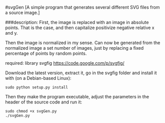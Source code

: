 #svgGen 
[A simple program that generates several different SVG files from a source image.]
  
  
###description:
First, the image is replaced with an image in absolute points.
That is the case, and then capitalize positivize negative relative x and y.

Then the image is normalized in my sense.
Can now be generated from the normalized image a set number of images, just by replacing a fixed percentage of points by random points.



required: library svgfig https://code.google.com/p/svgfig/

Download the latest version, extract it, go in the svgfig folder and install it with (on a Debian-based Linux):

	sudo python setup.py install

Then they make the program executable, adjust the parameters in the header of the source code and run it:

	sudo chmod +x svgGen.py
	./svgGen.py